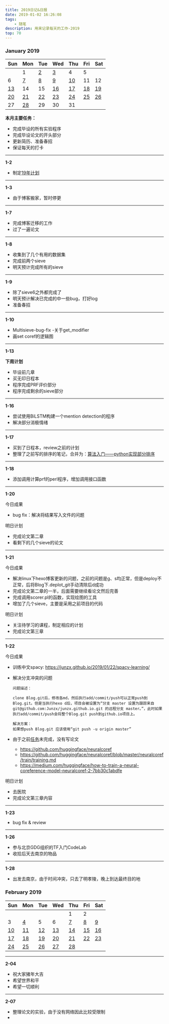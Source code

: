 ```yaml
---
title: 2019日记&日报
date: 2019-01-02 16:26:08
tags:
    - 随笔
description: 用来记录每天的工作-2019
top: 70
---
```



###          January   2019          
Sun | Mon | Tue  | Wed | Thu | Fri | Sat 
---| ---| ---| ---| ---| ---| ---|
  |  | 1 | [2](#12) | [3](#13) | 4 | 5 |
 6 | [7](#17) | [8](#18) | [9](#19) | [10](#110) | 11 | 12 |
 [13](#113) | 14 | 15 | [16](#116) | [17](#117) | [18](#118) | [19](#119) |
 [20](#120) | [21](#121) | [22](#122) | [23](#123) | [24](#124) | [25](#125) | [26](#126) |
 27 | [28](#128) | 29 | 30 | 31 |

**本月主要任务：**

- 完成毕设的所有实验程序
- 完成毕设论文的开头部分
- 更新简历、准备春招
- 保证每天的打卡

---
 **<span id="12">1-2</span>**

 - 制定[19年计划](https://junzx.github.io/2019/01/02/year-plan/)

---
**<span id="13">1-3</span>**

- 由于博客搬家，暂时停更

---
**<span id="17">1-7</span>**

- 完成博客迁移的工作
- 过了一遍论文

---
**<span id="18">1-8</span>**

- 收集到了几个有用的数据集
- 完成前两个sieve
- 明天预计完成所有的sieve

---
**<span id="19">1-9</span>**

- 除了sieve6之外都完成了
- 明天预计解决已完成的中一些bug，打好log
- 准备春招

---
**<span id="110">1-10</span>**

- Multisieve-bug-fix -关于get_modifier
- 画set coref的逻辑图

---
**<span id="113">1-13</span>**

**下周计划**

- 毕设前几章
- 买无印日程本
- 程序完成PRF评价部分
- 程序完成剩余的sieve部分

---
**<span id="116">1-16</span>**

- 尝试使用BiLSTM构建一个mention detection的程序
- 解决部分消极情绪

---
**<span id="117">1-17</span>**

- 买到了日程本，review之前的计划
- 整理了之前写的排序的笔记，合并为：[算法入门——python实现部分排序](https://junzx.github.io/2018/12/12/algorithm-learning-sort/)

---
**<span id="118">1-18</span>**

- 添加调用计算prf的perl程序，增加调用接口函数

---
**<span id="120">1-20</span>**

今日成果
- bug fix：解决将结果写入文件的问题

明日计划
- 完成论文第二章
- 看剩下的几个sieve的论文

---
**<span id="121">1-21</span>**

今日成果
- 解决linux下hexo博客更新的问题，之前的问题是g、s均正常，但是deploy不正常，后将Blog下.deplot_git手动清除后d成功
- 完成论文第二章的一半，后面需要继续看论文然后完善
- 完成调用scorer.pl的函数，实现绘图的工具
- 增加了几个sieve，主要是采用之前项目的代码

明日计划
- 关注待学习的课程，制定相应的计划
- 完成论文第三章

---
**<span id="122">1-22</span>**

今日成果
- 训练中文spacy: https://junzx.github.io/2019/01/22/spacy-learning/
- 解决分支冲突的问题

    ```
    问题描述：
    
    clone Blog.git后，修改各md，然后执行add/commit/push可以正常push到Blog.git。但是当执行hexo d后，项目会被设置为“分支 master 设置为跟踪来自 git@github.com:Junzx/junzx.github.io.git 的远程分支 master。”，此时如果执行add/commit/push会将整个Blog.git push到github.io项目上。
    
    解决方案：
    如果想push Blog.git 应该使用“git push -u origin master”
    ```

- 由于之前[任务](https://github.com/huggingface/neuralcoref)未完成，没有写论文
  - https://github.com/huggingface/neuralcoref
  - https://github.com/huggingface/neuralcoref/blob/master/neuralcoref/train/training.md
  - https://medium.com/huggingface/how-to-train-a-neural-coreference-model-neuralcoref-2-7bb30c1abdfe

明日计划
- 去医院
- 完成论文第三章内容

---
**<span id="123">1-23</span>**

- bug fix & review

---
**<span id="126">1-26</span>**

- 参与北京GDG组织的TF入门CodeLab
- 收拾后天去南京的物品

---
**<span id="128">1-28</span>**

- 出发去南京，由于时间冲突，只去了明孝陵，晚上到达最终目的地



###         February   2019          
Sun | Mon | Tue  | Wed | Thu | Fri | Sat 
---| ---| ---| ---| ---| ---| ---|
  |  |  |  |  | 1 | 2 |
 3 | [4](#24) | 5 | 6 | [7](#27) | [8](#28) | [9](#29) |
 [10](#210) | [11](#211) | [12](#212) | [13](#213) | [14](#214) | [15](#215) | [16](#216) |
 [17](#217) | [18](#218) | [19](#219) | [20](#220) | [21](#221) | [22](#222) | [23](#223) |
 [24](#224) | [25](#225) | [26](#226) | [27](#227) | [28](#228) |



--- 
**<span id="204">2-04</span>**

- 祝大家猪年大吉
- 希望世界和平
- 希望一切顺利


--- 
**<span id="207">2-07</span>**

- 整理论文的实验，由于没有网络因此比较受限制
- 

